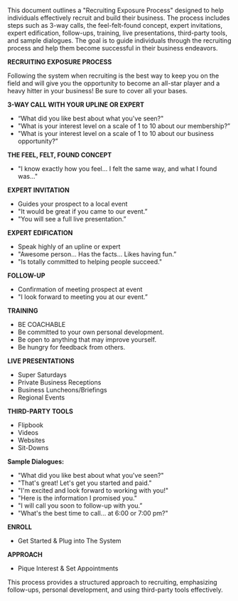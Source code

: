 This document outlines a "Recruiting Exposure Process" designed to help individuals effectively recruit and build their business. The process includes steps such as 3-way calls, the feel-felt-found concept, expert invitations, expert edification, follow-ups, training, live presentations, third-party tools, and sample dialogues. The goal is to guide individuals through the recruiting process and help them become successful in their business endeavors.

**RECRUITING EXPOSURE PROCESS**

Following the system when recruiting is the best way to keep you on the field and will give you the opportunity to become an all-star player and a heavy hitter in your business! Be sure to cover all your bases.

**3-WAY CALL WITH YOUR UPLINE OR EXPERT**
- “What did you like best about what you've seen?"
- "What is your interest level on a scale of 1 to 10 about our membership?”
- "What is your interest level on a scale of 1 to 10 about our business opportunity?”

**THE FEEL, FELT, FOUND CONCEPT**
- "I know exactly how you feel... I felt the same way, and what I found was..."

**EXPERT INVITATION**
- Guides your prospect to a local event
- "It would be great if you came to our event.”
- "You will see a full live presentation.”

**EXPERT EDIFICATION**
- Speak highly of an upline or expert
- "Awesome person... Has the facts... Likes having fun.”
- "Is totally committed to helping people succeed."

**FOLLOW-UP**
- Confirmation of meeting prospect at event
- "I look forward to meeting you at our event.”

**TRAINING**
- BE COACHABLE
- Be committed to your own personal development.
- Be open to anything that may improve yourself.
- Be hungry for feedback from others.

**LIVE PRESENTATIONS**
- Super Saturdays
- Private Business Receptions
- Business Luncheons/Briefings
- Regional Events

**THIRD-PARTY TOOLS**
- Flipbook
- Videos
- Websites
- Sit-Downs

**Sample Dialogues:**
- "What did you like best about what you've seen?"
- "That's great! Let's get you started and paid."
- "I'm excited and look forward to working with you!"
- "Here is the information I promised you."
- "I will call you soon to follow-up with you.”
- "What's the best time to call... at 6:00 or 7:00 pm?"

**ENROLL**
- Get Started & Plug into The System

**APPROACH**
- Pique Interest & Set Appointments

This process provides a structured approach to recruiting, emphasizing follow-ups, personal development, and using third-party tools effectively.
